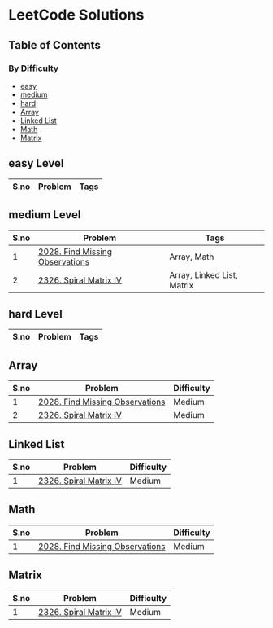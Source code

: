 # LeetCode Solutions

## Table of Contents
### By Difficulty
- [easy](#easy-level)
- [medium](#medium-level)
- [hard](#hard-level)
- [Array](#array)
- [Linked List](#linked-list)
- [Math](#math)
- [Matrix](#matrix)

## easy Level
S.no | Problem | Tags 
--- | --- | --- 

## medium Level
S.no | Problem | Tags 
--- | --- | --- 
1 | [2028. Find Missing Observations](https://github.com/your-username/LeetCode-Solutions/tree/master/Medium/2028.%20Find%20Missing%20Observations.cpp) | Array, Math
2 | [2326. Spiral Matrix IV](https://github.com/your-username/LeetCode-Solutions/tree/master/Medium/2326.%20Spiral%20Matrix%20IV.cpp) | Array, Linked List, Matrix

## hard Level
S.no | Problem | Tags 
--- | --- | --- 

## Array
S.no | Problem | Difficulty 
--- | --- | --- 
1 | [2028. Find Missing Observations](https://github.com/your-username/LeetCode-Solutions/tree/master/Medium/2028.%20Find%20Missing%20Observations.cpp) | Medium
2 | [2326. Spiral Matrix IV](https://github.com/your-username/LeetCode-Solutions/tree/master/Medium/2326.%20Spiral%20Matrix%20IV.cpp) | Medium

## Linked List
S.no | Problem | Difficulty 
--- | --- | --- 
1 | [2326. Spiral Matrix IV](https://github.com/your-username/LeetCode-Solutions/tree/master/Medium/2326.%20Spiral%20Matrix%20IV.cpp) | Medium

## Math
S.no | Problem | Difficulty 
--- | --- | --- 
1 | [2028. Find Missing Observations](https://github.com/your-username/LeetCode-Solutions/tree/master/Medium/2028.%20Find%20Missing%20Observations.cpp) | Medium

## Matrix
S.no | Problem | Difficulty 
--- | --- | --- 
1 | [2326. Spiral Matrix IV](https://github.com/your-username/LeetCode-Solutions/tree/master/Medium/2326.%20Spiral%20Matrix%20IV.cpp) | Medium

